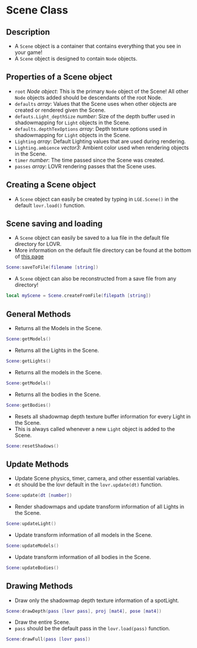 # Scene Class

## Description
* A ``Scene`` object is a container that contains everything that you see in your game!
* A ``Scene`` object is designed to contain ``Node`` objects.

## Properties of a Scene object
* ``root`` *Node object*: This is the primary ``Node`` object of the Scene! All other ``Node`` objects added should be descendants of the root Node.
* ``defaults`` *array*: Values that the Scene uses when other objects are created or rendered given the Scene.
* ``defauts.Light_depthSize`` *number*: Size of the depth buffer used in shadowmapping for ``Light`` objects in the Scene.
* ``defaults.depthTexOptions`` *array*: Depth texture options used in shadowmapping for ``Light`` objects in the Scene.
* ``Lighting`` *array*: Default Lighting values that are used during rendering.
* ``Lighting.ambience`` *vector3*: Ambient color used when rendering objects in the Scene.
* ``timer`` *number*: The time passed since the Scene was created.
* ``passes`` *array*: LOVR rendering passes that the Scene uses.

## Creating a Scene object
* A ``Scene`` object can easily be created by typing in ``LGE.Scene()`` in the default ``lovr.load()`` function.

## Scene saving and loading
* A ``Scene`` object can easily be saved to a lua file in the default file directory for LOVR.
* More information on the default file directory can be found at the bottom of [this page](https://lovr.org/docs/lovr.filesystem)
```lua
Scene:saveToFile(filename [string])
```
* A ``Scene`` object can also be reconstructed from a save file from any directory!
```lua
local myScene = Scene.createFromFile(filepath [string])
```

## General Methods
* Returns all the Models in the Scene.
```lua
Scene:getModels()
```
* Returns all the Lights in the Scene.
```lua
Scene:getLights()
```
* Returns all the models in the Scene.
```lua
Scene:getModels()
```
* Returns all the bodies in the Scene.
```lua
Scene:getBodies()
```
* Resets all shadowmap depth texture buffer information for every Light in the Scene.
* This is always called whenever a new ``Light`` object is added to the Scene.
```lua
Scene:resetShadows()
```

## Update Methods
* Update Scene physics, timer, camera, and other essential variables.
* ``dt`` should be the lovr default in the ``lovr.update(dt)`` function.
```lua
Scene:update(dt [number])
```
* Render shadowmaps and update transform information of all Lights in the Scene.
```lua
Scene:updateLight()
```
* Update transform information of all models in the Scene.
```lua
Scene:updateModels()
```
* Update transform information of all bodies in the Scene.
```lua
Scene:updateBodies()
```

## Drawing Methods
* Draw only the shadowmap depth texture information of a spotLight.
```lua
Scene:drawDepth(pass [lovr pass], proj [mat4], pose [mat4])
```
* Draw the entire Scene.
* ``pass`` should be the default pass in the ``lovr.load(pass)`` function.
```lua
Scene:drawFull(pass [lovr pass])
```